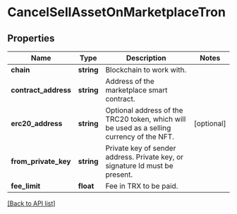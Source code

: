 # CancelSellAssetOnMarketplaceTron

## Properties

Name | Type | Description | Notes
------------ | ------------- | ------------- | -------------
**chain** | **string** | Blockchain to work with. |
**contract_address** | **string** | Address of the marketplace smart contract. |
**erc20_address** | **string** | Optional address of the TRC20 token, which will be used as a selling currency of the NFT. | [optional]
**from_private_key** | **string** | Private key of sender address. Private key, or signature Id must be present. |
**fee_limit** | **float** | Fee in TRX to be paid. |

[[Back to API list]](../../README.md#api-endpoints)
